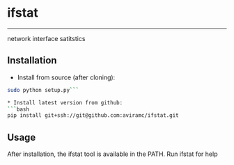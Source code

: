 # ifstat
---
network interface satitstics

## Installation
* Install from source (after cloning):
```bash
sudo python setup.py```

* Install latest version from github:
```bash
pip install git+ssh://git@github.com:aviramc/ifstat.git
```

## Usage
After installation, the ifstat tool is available in the PATH. Run ifstat for help
